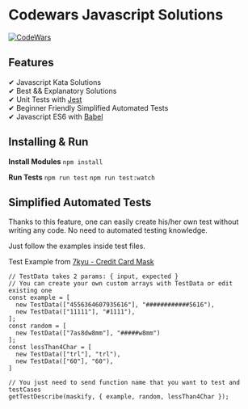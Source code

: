 # Codewars Javascript Solutions
[![CodeWars](https://www.codewars.com/users/casedo/badges/large)](https://www.codewars.com/users/casedo)
## Features
✔ Javascript Kata Solutions <br>
✔ Best && Explanatory Solutions <br>
✔ Unit Tests with [Jest](https://jestjs.io/) <br>
✔ Beginner Friendly Simplified Automated Tests <br>
✔ Javascript ES6 with [Babel](https://babeljs.io/) <br>

## Installing & Run
**Install Modules**
`npm install`

**Run Tests**
`npm run test`
`npm run test:watch`

## Simplified Automated Tests
Thanks to this feature, one can easily create his/her own test without writing any code. No need to automated testing knowledge.  

Just follow the examples inside test files.

Test Example from [7kyu - Credit Card Mask](https://github.com/CanerSezgin/codewars/blob/master/kata/7kyu/Credit%20Card%20Mask/test.js)
```
// TestData takes 2 params: { input, expected }
// You can create your own custom arrays with TestData or edit existing one
const example = [
  new TestData(["4556364607935616"], "############5616"),
  new TestData(["11111"], "#1111"),
];
const random = [
  new TestData(["7as8dw8mm"], "#####w8mm")
];
const lessThan4Char = [
  new TestData(["trl"], "trl"),
  new TestData(["60"], "60"),
]

// You just need to send function name that you want to test and testCases
getTestDescribe(maskify, { example, random, lessThan4Char });
```